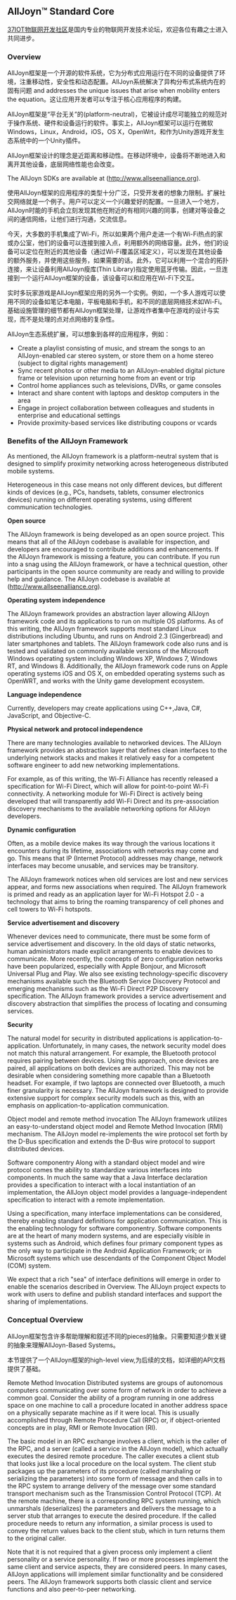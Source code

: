 ## AllJoyn™ Standard Core   
[37IOT物联网开发社区](http://37iot.com)是国内专业的物联网开发技术论坛，欢迎各位有趣之士进入共同进步。
### Overview 
AllJoyn框架是一个开源的软件系统，它为分布式应用运行在不同的设备提供了环境，注重移动性，安全性和动态配置。AllJoyn系统解决了异构分布式系统内在的固有问题 and addresses the unique issues that arise when mobility enters the equation。这让应用开发者可以专注于核心应用程序的构建。 

AllJoyn框架是“平台无关”的(platform-neutral)，它被设计成尽可能独立的规范对于操作系统、硬件和设备运行的软件。事实上，AllJoyn框架可以运行在微软Windows，Linux，Android，iOS，OS X，OpenWrt，和作为Unity游戏开发生态系统中的一个Unity插件。 

AllJoyn框架设计的理念是近距离和移动性。在移动环境中，设备将不断地进入和离开其他设备，底层网络性能也会改变。 

The AllJoyn SDKs are available at (http://www.allseenalliance.org).

使用AllJoyn框架的应用程序的类型十分广泛，只受开发者的想象力限制。扩展社交网络就是一个例子。用户可以定义一个兴趣爱好的配置。一旦进入一个地方，AllJoyn时能的手机会立刻发现其他在附近的有相同兴趣的同事，创建对等设备之间的通信网络，让他们进行沟通，交流信息。 

今天，大多数的手机集成了Wi-Fi，所以如果两个用户走进一个有Wi-Fi热点的家或办公室，他们的设备可以连接到接入点，利用额外的网络容量。此外，他们的设备可以定位在附近的其他设备（通过Wi-Fi覆盖区域定义），可以发现在其他设备的额外服务，并使用这些服务，如果需要的话。此外，它可以利用一个混合的拓扑连接，来让设备利用AllJoyn瘦库(Thin Library)指定使用蓝牙传输。因此，一旦连接到一个运行AllJoyn框架的设备，该设备可以和应用在Wi-Fi下交互。 

实时多玩家游戏是AllJoyn框架应用的另外一个实例。例如，一个多人游戏可以使用不同的设备如笔记本电脑，平板电脑和手机，和不同的底层网络技术如Wi-Fi。基础设施管理的细节都有AllJoyn框架处理，让游戏作者集中在游戏的设计与实现，而不是处理的点对点网络的复杂性。 

AllJoyn生态系统扩展，可以想象到各样的应用程序，例如： 
* Create a playlist consisting of music, and stream the songs to an AllJoyn-enabled car stereo system, or store them on a home stereo (subject to digital rights management)
* Sync recent photos or other media to an AllJoyn-enabled digital picture frame or television upon returning home from an event or trip
* Control home appliances such as televisions, DVRs, or game consoles
* Interact and share content with laptops and desktop computers in the area
* Engage in project collaboration between colleagues and students in enterprise and educational settings
* Provide proximity-based services like distributing coupons or vcards

### Benefits of the AllJoyn Framework 
As mentioned, the AllJoyn framework is a platform-neutral system that is designed to simplify proximity networking across heterogeneous distributed mobile systems. 

Heterogeneous in this case means not only different devices, but different kinds of devices (e.g., PCs, handsets, tablets, consumer electronics devices) running on different operating systems, using different communication technologies. 

**Open source**

The AllJoyn framework is being developed as an open source project. This means that all of the AllJoyn codebase is available for inspection, and developers are encouraged to contribute additions and enhancements. If the AllJoyn framework is missing a feature, you can contribute. If you run into a snag using the AllJoyn framework, or have a technical question, other participants in the open source community are ready and willing to provide help and guidance. The AllJoyn codebase is available at (http://www.allseenalliance.org). 

**Operating system independence**

The AllJoyn framework provides an abstraction layer allowing AllJoyn framework code and its applications to run on multiple OS platforms. As of this writing, the AllJoyn framework supports most standard Linux distributions including Ubuntu, and runs on Android 2.3 (Gingerbread) and later smartphones and tablets. The AllJoyn framework code also runs and is tested and validated on commonly available versions of the Microsoft Windows operating system including Windows XP, Windows 7, Windows RT, and Windows 8. Additionally, the AllJoyn framework code runs on Apple operating systems iOS and OS X, on embedded operating systems such as OpenWRT, and works with the Unity game development ecosystem. 

**Language independence**

Currently, developers may create applications using C++,Java, C#, JavaScript, and Objective-C. 

**Physical network and protocol independence**

There are many technologies available to networked devices. The AllJoyn framework provides an abstraction layer that defines clean interfaces to the underlying network stacks and makes it relatively easy for a competent software engineer to add new networking implementations. 

For example, as of this writing, the Wi-Fi Alliance has recently released a specification for Wi-Fi Direct, which will allow for point-to-point Wi-Fi connectivity. A networking module for Wi-Fi Direct is actively being developed that will transparently add Wi-Fi Direct and its pre-association discovery mechanisms to the available networking options for AllJoyn developers. 

**Dynamic configuration**

Often, as a mobile device makes its way through the various locations it encounters during its lifetime, associations with networks may come and go. This means that IP (Internet Protocol) addresses may change, network interfaces may become unusable, and services may be transitory. 

The AllJoyn framework notices when old services are lost and new services appear, and forms new associations when required. The AllJoyn framework is primed and ready as an application layer for Wi-Fi Hotspot 2.0 - a technology that aims to bring the roaming transparency of cell phones and cell towers to Wi-Fi hotspots. 

**Service advertisement and discovery**

Whenever devices need to communicate, there must be some form of service advertisement and discovery. In the old days of static networks, human administrators made explicit arrangements to enable devices to communicate. More recently, the concepts of zero configuration networks have been popularized, especially with Apple Bonjour, and Microsoft Universal Plug and Play. We also see existing technology-specific discovery mechanisms available such the Bluetooth Service Discovery Protocol and emerging mechanisms such as the Wi-Fi Direct P2P Discovery specification. The AllJoyn framework provides a service advertisement and discovery abstraction that simplifies the process of locating and consuming services. 

**Security**

The natural model for security in distributed applications is application-to-application. Unfortunately, in many cases, the network security model does not match this natural arrangement. For example, the Bluetooth protocol requires pairing between devices. Using this approach, once devices are paired, all applications on both devices are authorized. This may not be desirable when considering something more capable than a Bluetooth headset. For example, if two laptops are connected over Bluetooth, a much finer granularity is necessary. The AllJoyn framework is designed to provide extensive support for complex security models such as this, with an emphasis on application-to-application communication. 

Object model and remote method invocation 
The AllJoyn framework utilizes an easy-to-understand object model and Remote Method Invocation (RMI) mechanism. The AllJoyn model re-implements the wire protocol set forth by the D-Bus specification and extends the D-Bus wire protocol to support distributed devices. 

Software componentry 
Along with a standard object model and wire protocol comes the ability to standardize various interfaces into components. In much the same way that a Java Interface declaration provides a specification to interact with a local instantiation of an implementation, the AllJoyn object model provides a language-independent specification to interact with a remote implementation. 

Using a specification, many interface implementations can be considered, thereby enabling standard definitions for application communication. This is the enabling technology for software componentry. Software components are at the heart of many modern systems, and are especially visible in systems such as Android, which defines four primary component types as the only way to participate in the Android Application Framework; or in Microsoft systems which use descendants of the Component Object Model (COM) system. 

We expect that a rich "sea" of interface definitions will emerge in order to enable the scenarios described in Overview. The AllJoyn project expects to work with users to define and publish standard interfaces and support the sharing of implementations. 

### Conceptual Overview  
AllJoyn框架包含许多帮助理解和叙述不同的pieces的抽象。只需要知道少数关键的抽象来理解AllJoyn-Based Systems。

本节提供了一个AllJoyn框架的high-level view,为后续的文档，如详细的API文档提供了基础。 

Remote Method Invocation 
Distributed systems are groups of autonomous computers communicating over some form of network in order to achieve a common goal. Consider the ability of a program running in one address space on one machine to call a procedure located in another address space on a physically separate machine as if it were local. This is usually accomplished through Remote Procedure Call (RPC) or, if object-oriented concepts are in play, RMI or Remote Invocation (RI).

The basic model in an RPC exchange involves a client, which is the caller of the RPC, and a server (called a service in the AllJoyn model), which actually executes the desired remote procedure. The caller executes a client stub that looks just like a local procedure on the local system. The client stub packages up the parameters of its procedure (called marshaling or serializing the parameters) into some form of message and then calls in to the RPC system to arrange delivery of the message over some standard transport mechanism such as the Transmission Control Protocol (TCP). At the remote machine, there is a corresponding RPC system running, which unmarshals (deserializes) the parameters and delivers the message to a server stub that arranges to execute the desired procedure. If the called procedure needs to return any information, a similar process is used to convey the return values back to the client stub, which in turn returns them to the original caller.

Note that it is not required that a given process only implement a client personality or a service personality. If two or more processes implement the same client and service aspects,
they are considered peers. In many cases, AllJoyn applications will implement similar functionality and be considered peers. The AllJoyn framework supports both classic client and service functions and also peer-to-peer networking.















